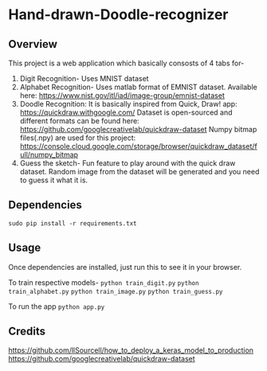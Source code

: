 # Hand-drawn-Doodle-recognizer

## Overview
This project is a web application which basically consosts of 4 tabs for-
1)  Digit Recognition- Uses MNIST dataset
2)  Alphabet Recognition- Uses matlab format of EMNIST dataset. 
    Available here: https://www.nist.gov/itl/iad/image-group/emnist-dataset
3)  Doodle Recognition:
    It is basically inspired from Quick, Draw! app: https://quickdraw.withgoogle.com/
    Dataset is open-sourced and different formats can be found here: https://github.com/googlecreativelab/quickdraw-dataset
    Numpy bitmap files(.npy) are used for this project:
    https://console.cloud.google.com/storage/browser/quickdraw_dataset/full/numpy_bitmap
4)  Guess the sketch-
    Fun feature to play around with the quick draw dataset. Random image from the dataset will be generated and you need to guess it what it is.



## Dependencies

```sudo pip install -r requirements.txt```

## Usage

Once dependencies are installed, just run this to see it in your browser. 

To train respective models-
```python train_digit.py```
```python train_alphabet.py```
```python train_image.py``` 
```python train_guess.py```

To run the app
```python app.py```


## Credits
https://github.com/llSourcell/how_to_deploy_a_keras_model_to_production 
https://github.com/googlecreativelab/quickdraw-dataset
